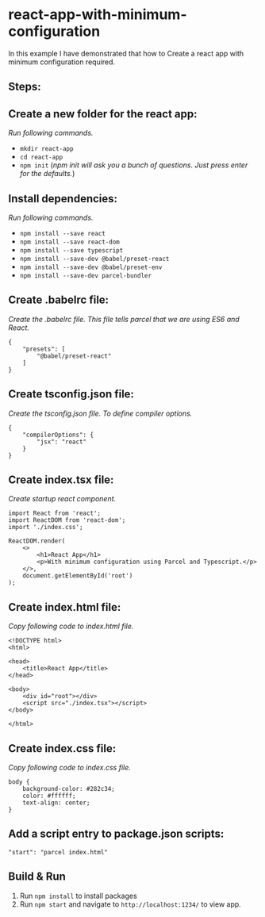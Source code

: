 # react-app-with-minimum-configuration

In this example I have demonstrated that how to Create a react app with minimum configuration required.

## Steps:

## Create a new folder for the react app:

_Run following commands._

-   `mkdir react-app`
-   `cd react-app`
-   `npm init` (_npm init will ask you a bunch of questions. Just press enter for the defaults._)

## Install dependencies:

_Run following commands._

-   `npm install --save react`
-   `npm install --save react-dom`
-   `npm install --save typescript`
-   `npm install --save-dev @babel/preset-react`
-   `npm install --save-dev @babel/preset-env`
-   `npm install --save-dev parcel-bundler`

## Create .babelrc file:

_Create the .babelrc file. This file tells parcel that we are using ES6 and React._

```
{
    "presets": [
        "@babel/preset-react"
    ]
}
```

## Create tsconfig.json file:

_Create the tsconfig.json file. To define compiler options._

```
{
    "compilerOptions": {
        "jsx": "react"
    }
}
```

## Create index.tsx file:

_Create startup react component._

```
import React from 'react';
import ReactDOM from 'react-dom';
import './index.css';

ReactDOM.render(
	<>
		<h1>React App</h1>
		<p>With minimum configuration using Parcel and Typescript.</p>
	</>,
	document.getElementById('root')
);
```

## Create index.html file:

_Copy following code to index.html file._

```
<!DOCTYPE html>
<html>

<head>
    <title>React App</title>
</head>

<body>
    <div id="root"></div>
    <script src="./index.tsx"></script>
</body>

</html>
```

## Create index.css file:

_Copy following code to index.css file._

```
body {
    background-color: #282c34;
    color: #ffffff;
    text-align: center;
}
```

## Add a script entry to package.json scripts:

```
"start": "parcel index.html"
```

## Build & Run

1. Run `npm install` to install packages
2. Run `npm start` and navigate to `http://localhost:1234/` to view app.
